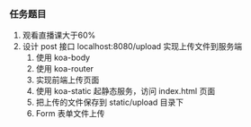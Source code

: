 ### 任务题目

1. 观看直播课大于60%
2. 设计 post 接口 localhost:8080/upload 实现上传文件到服务端
   1. 使用 koa-body 
   2. 使用 koa-router
   3. 实现前端上传页面
   4. 使用 koa-static 起静态服务，访问 index.html 页面
   5. 把上传的文件保存到 static/upload 目录下
   6. Form 表单文件上传

